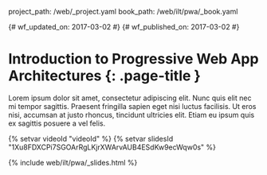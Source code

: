 project_path: /web/_project.yaml
book_path: /web/ilt/pwa/_book.yaml

{# wf_updated_on: 2017-03-02 #}
{# wf_published_on: 2017-03-02 #}

# Introduction to Progressive Web App Architectures {: .page-title }

Lorem ipsum dolor sit amet, consectetur adipiscing elit. Nunc quis elit nec
mi tempor sagittis. Praesent fringilla sapien eget nisi luctus facilisis. Ut
eros nisi, accumsan at justo rhoncus, tincidunt ultricies elit. Etiam eu
ipsum quis ex sagittis posuere a vel felis.

{% setvar videoId "videoId" %}
{% setvar slidesId "1Xu8FDXCPi7SGOArRgLKjrXWArvAUB4ESdKw9ecWqw0s" %}

{% include web/ilt/pwa/_slides.html %}

